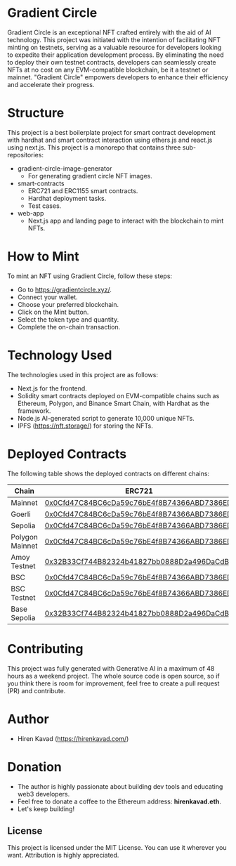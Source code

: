 # Gradient Circle

Gradient Circle is an exceptional NFT crafted entirely with the aid of AI technology. This project was initiated with the intention of facilitating NFT minting on testnets, serving as a valuable resource for developers looking to expedite their application development process. By eliminating the need to deploy their own testnet contracts, developers can seamlessly create NFTs at no cost on any EVM-compatible blockchain, be it a testnet or mainnet. "Gradient Circle" empowers developers to enhance their efficiency and accelerate their progress.

# Structure

This project is a best boilerplate project for smart contract development with hardhat and smart contract interaction using ethers.js and react.js using next.js. This project is a monorepo that contains three sub-repositories:

- gradient-circle-image-generator
  - For generating gradient circle NFT images.
- smart-contracts
  - ERC721 and ERC1155 smart contracts.
  - Hardhat deployment tasks.
  - Test cases.
- web-app
  - Next.js app and landing page to interact with the blockchain to mint NFTs.

# How to Mint

To mint an NFT using Gradient Circle, follow these steps:

- Go to https://gradientcircle.xyz/.
- Connect your wallet.
- Choose your preferred blockchain.
- Click on the Mint button.
- Select the token type and quantity.
- Complete the on-chain transaction.

# Technology Used

The technologies used in this project are as follows:

- Next.js for the frontend.
- Solidity smart contracts deployed on EVM-compatible chains such as Ethereum, Polygon, and Binance Smart Chain, with Hardhat as the framework.
- Node.js AI-generated script to generate 10,000 unique NFTs.
- IPFS (https://nft.storage/) for storing the NFTs.

# Deployed Contracts

The following table shows the deployed contracts on different chains:

| Chain           | ERC721                                                                                                                        | ERC1155                                                                                                                       |
| --------------- | ----------------------------------------------------------------------------------------------------------------------------- | ----------------------------------------------------------------------------------------------------------------------------- |
| Mainnet         | [0x0Cfd47C84BC6cDa59c76bE4f8B74366ABD7386ED](https://etherscan.io/address/0x0Cfd47C84BC6cDa59c76bE4f8B74366ABD7386ED)         | [0x4b75f6eC17A019fC61B8f442243B665fFC8bC233](https://etherscan.io/address/0x4b75f6eC17A019fC61B8f442243B665fFC8bC233)         |
| Goerli          | [0x0Cfd47C84BC6cDa59c76bE4f8B74366ABD7386ED](https://goerli.etherscan.io/address/0x0Cfd47C84BC6cDa59c76bE4f8B74366ABD7386ED)  | [0x4b75f6eC17A019fC61B8f442243B665fFC8bC233](https://goerli.etherscan.io/address/0x4b75f6eC17A019fC61B8f442243B665fFC8bC233)  |
| Sepolia         | [0x0Cfd47C84BC6cDa59c76bE4f8B74366ABD7386ED](https://sepolia.etherscan.io/address/0x0Cfd47C84BC6cDa59c76bE4f8B74366ABD7386ED) | [0x4b75f6eC17A019fC61B8f442243B665fFC8bC233](https://sepolia.etherscan.io/address/0x4b75f6eC17A019fC61B8f442243B665fFC8bC233) |
| Polygon Mainnet | [0x0Cfd47C84BC6cDa59c76bE4f8B74366ABD7386ED](https://polygonscan.com/address/0x0Cfd47C84BC6cDa59c76bE4f8B74366ABD7386ED)      | [0x4b75f6eC17A019fC61B8f442243B665fFC8bC233](https://polygonscan.com/address/0x4b75f6eC17A019fC61B8f442243B665fFC8bC233)      |
| Amoy Testnet    | [0x32B33Cf744B82324b41827bb0888D2a496DaCdB8](https://amoy.polygonscan.com/address/0x32B33Cf744B82324b41827bb0888D2a496DaCdB8) | [0x4fD0299815fcD74044284A59070932B7feF5B8d6](https://amoy.polygonscan.com/address/0x4fD0299815fcD74044284A59070932B7feF5B8d6) |
| BSC             | [0x0Cfd47C84BC6cDa59c76bE4f8B74366ABD7386ED](https://bscscan.com/address/0x0Cfd47C84BC6cDa59c76bE4f8B74366ABD7386ED)          | [0x4b75f6eC17A019fC61B8f442243B665fFC8bC233](https://bscscan.com/address/0x4b75f6eC17A019fC61B8f442243B665fFC8bC233)          |
| BSC Testnet     | [0x0Cfd47C84BC6cDa59c76bE4f8B74366ABD7386ED](https://testnet.bscscan.com/address/0x0Cfd47C84BC6cDa59c76bE4f8B74366ABD7386ED)  | [0x4b75f6eC17A019fC61B8f442243B665fFC8bC233](https://testnet.bscscan.com/address/0x4b75f6eC17A019fC61B8f442243B665fFC8bC233)  |
| Base Sepolia    | [0x32B33Cf744B82324b41827bb0888D2a496DaCdB8](https://sepolia.basescan.org/address/0x32B33Cf744B82324b41827bb0888D2a496DaCdB8) | [0xD103162A77E252C3Ce127AB7Ca20B5E4d1137156](https://sepolia.basescan.org/address/0xD103162A77E252C3Ce127AB7Ca20B5E4d1137156) |

# Contributing

This project was fully generated with Generative AI in a maximum of 48 hours as a weekend project. The whole source code is open source, so if you think there is room for improvement, feel free to create a pull request (PR) and contribute.

# Author

- Hiren Kavad (https://hirenkavad.com/)

# Donation

- The author is highly passionate about building dev tools and educating web3 developers.
- Feel free to donate a coffee to the Ethereum address: **hirenkavad.eth**.
- Let's keep building!

## License

This project is licensed under the MIT License. You can use it wherever you want. Attribution is highly appreciated.
